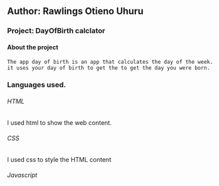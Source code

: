 ## Author: Rawlings Otieno Uhuru
### Project: DayOfBirth calclator
#### About the project
    The app day of birth is an app that calculates the day of the week.
    it uses your day of birth to get the to get the day you were born.
### Languages used.
###### HTML
  I used html to show the web content.
###### CSS
   I used css to style the HTML content
###### Javascript
